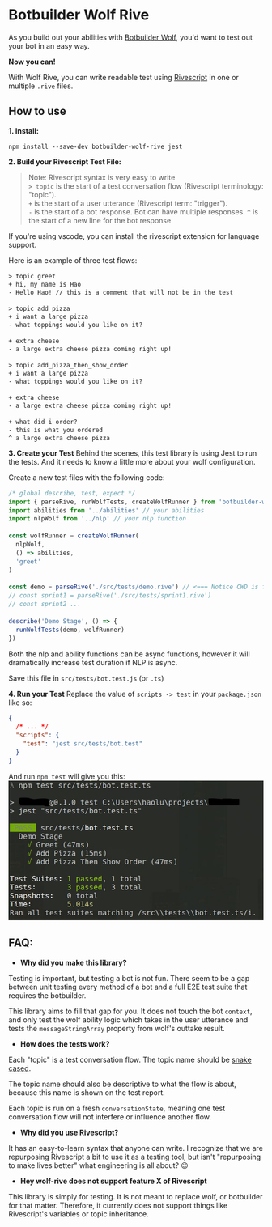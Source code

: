 # Botbuilder Wolf Rive

As you build out your abilities with [Botbuilder Wolf](https://github.com/great-lakes/botbuilder-wolf), you'd want to test out your bot in an easy way.

**Now you can!**

With Wolf Rive, you can write readable test using [Rivescript](https://www.rivescript.com/) in one or multiple `.rive` files.

## How to use

**1. Install:**

```
npm install --save-dev botbuilder-wolf-rive jest
```


**2. Build your Rivescript Test File:**
> Note: Rivescript syntax is very easy to write  
`> topic` is the start of a test conversation flow (Rivescript terminology: "topic").  
`+` is the start of a user utterance (Rivescript term: "trigger").  
`-` is the start of a bot response.  Bot can have multiple responses. 
`^` is the start of a new line for the bot response

If you're using vscode, you can install the rivescript extension for language support.

Here is an example of three test flows:
```
> topic greet
+ hi, my name is Hao
- Hello Hao! // this is a comment that will not be in the test

> topic add_pizza
+ i want a large pizza
- what toppings would you like on it?

+ extra cheese
- a large extra cheese pizza coming right up!

> topic add_pizza_then_show_order
+ i want a large pizza
- what toppings would you like on it?

+ extra cheese
- a large extra cheese pizza coming right up!

+ what did i order?
- this is what you ordered
^ a large extra cheese pizza
```

**3. Create your Test**
Behind the scenes, this test library is using Jest to run the tests.
And it needs to know a little more about your wolf configuration.

Create a new test files with the following code:

```js
/* global describe, test, expect */
import { parseRive, runWolfTests, createWolfRunner } from 'botbuilder-wolf-rive'
import abilities from '../abilities' // your abilities
import nlpWolf from '../nlp' // your nlp function

const wolfRunner = createWolfRunner(
  nlpWolf,
  () => abilities,
  'greet'
)

const demo = parseRive('./src/tests/demo.rive') // <=== Notice CWD is from the project root
// const sprint1 = parseRive('./src/tests/sprint1.rive')
// const sprint2 ...

describe('Demo Stage', () => {
  runWolfTests(demo, wolfRunner)
})
```

Both the nlp and ability functions can be async functions, however it will dramatically increase test duration if NLP is async.

Save this file in `src/tests/bot.test.js` (or `.ts`)

**4. Run your Test**
Replace the value of `scripts -> test` in your `package.json` like so:
```json
{
  /* ... */
  "scripts": {
    "test": "jest src/tests/bot.test"
  }
}
```

And run `npm test` will give you this:
![test output for pizza test](./static/pizza-test.jpg)

## FAQ:
* **Why did you make this library?**

Testing is important, but testing a bot is not fun.  There seem to be a gap between unit testing every method of a bot and a full E2E test suite that requires the botbuilder.

This library aims to fill that gap for you.  It does not touch the bot `context`, and only test the wolf ability logic which takes in the user utterance and tests the `messageStringArray` property from wolf's outtake result.

* **How does the tests work?**

Each "topic" is a test conversation flow.  The topic name should be [snake cased](https://en.wikipedia.org/wiki/Snake_case).

The topic name should also be descriptive to what the flow is about, because this name is shown on the test report.

Each topic is run on a fresh `conversationState`, meaning one test conversation flow will not interfere or influence another flow.

* **Why did you use Rivescript?**

It has an easy-to-learn syntax that anyone can write.  I recognize that we are repurposing Rivescript a bit to use it as a testing tool, but isn't "repurposing to make lives better" what engineering is all about? :wink:

* **Hey wolf-rive does not support feature X of Rivescript**

This library is simply for testing.  It is not meant to replace wolf, or botbuilder for that matter.  Therefore, it currently does not support things like Rivescript's variables or topic inheritance.
